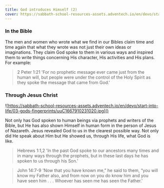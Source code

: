 ```yaml
---
title: God introduces Himself (2)
cover: https://sabbath-school-resources-assets.adventech.io/en/devo/start-into-life/03-gods-fingerprints/L1D1667910157893.jpg
---
```


### In the Bible

The men and women who wrote what we find in our Bibles claim time and time again that what they wrote was not just their own ideas or imaginations. They claim God spoke to them in various ways and inspired them to write things concerning His character, His activities and His plans. For example:

> <callout>2 Peter 1:21</callout>
> 'For no prophetic message ever came just from the human will, but people were under the control of the Holy Spirit as they spoke the message that came from God.'

### Through Jesus Christ

![https://sabbath-school-resources-assets.adventech.io/en/devo/start-into-life/03-gods-fingerprints/uuC1667910231020.jpg]()

Not only has God spoken to human beings via prophets and writers of the Bible, but He has also shown Himself in human form in the person of Jesus of Nazareth. Jesus revealed God to us in the clearest possible way. Not only did He speak about Him but He showed us, through His life, what God is like.

> <callout>Hebrews 1:1,2</callout>
> 'In the past God spoke to our ancestors many times and in many ways through the prophets, but in these last days he has spoken to us through his Son.'

> <callout>John 14:7-9</callout>
> 'Now that you have known me,” he said to them, “you will know my Father also, and from now on you do know him and you have seen him . . . Whoever has seen me has seen the Father.'
